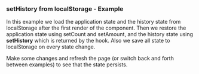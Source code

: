 ### setHistory from localStorage - Example

In this example we load the application state and the history state from localStorage after the first render of the component. Then we restore the application state using setCount and setAmount, and the history state using **setHistory** which is returned by the hook. Also we save all state to localStorage on every state change.

Make some changes and refresh the page (or switch back and forth between examples) to see that the state persists.
